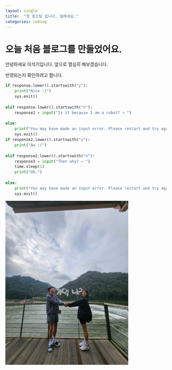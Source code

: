 ```yaml
---
layout: single
title:  "첫 포스팅 입니다. 설레네요."
categories: coding
---
```


# 오늘 처음 블로그를 만들었어요.

안녕하세요 이석기입니다.
앞으로 열심히 해보겠습니다.

반영되는지 확인하려고 합니다.

```python
if response.lower().startswith("y"):
    print("Nice :)")
    sys.exit()

elif response.lower().startswith("n"):
    response2 = input("Is it because I am a robot? → ")

else:
    print("You may have made an input error. Please restart and try again.")
    sys.exit()
if response2.lower().startswith("y"):
    print("Aw :(")

elif response2.lower().startswith("n"):
    response3 = input("Then why? → ")
    time.sleep(1)
    print("Oh.")

else:
    print("You may have made an input error. Please restart and try again.")
    sys.exit()
```

<img src="../images/2023-10-16-first/kiki2.jpg" alt="kiki2" style="zoom:50%;" />